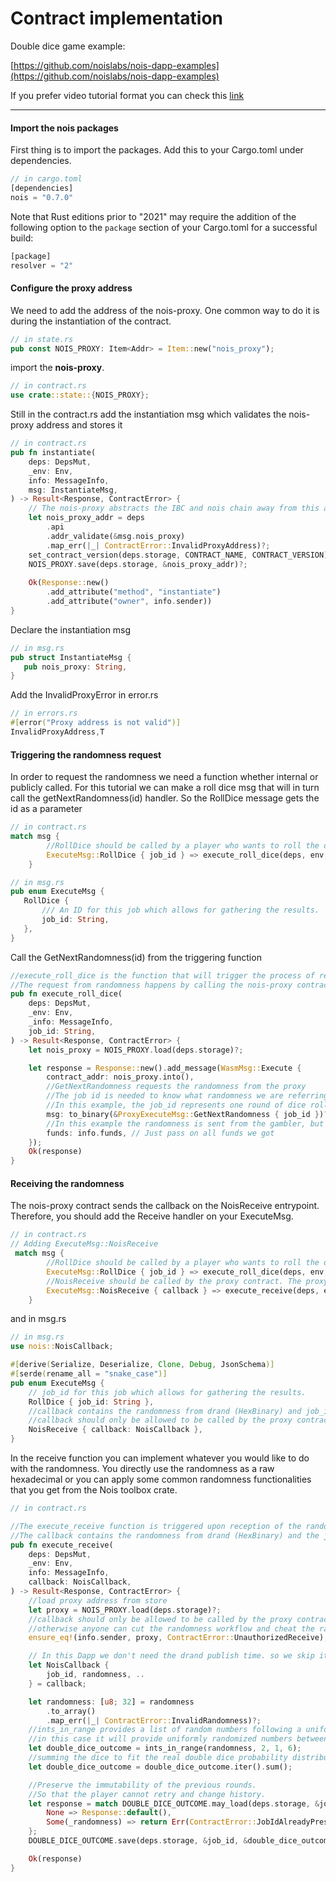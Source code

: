 # Contract implementation

Double dice game example:

[https://github.com/noislabs/nois-dapp-examples](https://github.com/noislabs/nois-dapp-examples)

If you prefer video tutorial format you can check this
[link](https://docs.nois.network/dapp_devs/video_tutorial.html)

---

#### Import the nois packages

First thing is to import the packages. Add this to your Cargo.toml under
dependencies.

```rust
// in cargo.toml
[dependencies]
nois = "0.7.0"
```

Note that Rust editions prior to "2021" may require the addition of the
following option to the `package` section of your Cargo.toml for a successful
build:

```rust
[package]
resolver = "2"
```

#### Configure the proxy address

We need to add the address of the nois-proxy. One common way to do it is during
the instantiation of the contract.

```rust
// in state.rs
pub const NOIS_PROXY: Item<Addr> = Item::new("nois_proxy");
```

import the **nois-proxy**.

```rust
// in contract.rs
use crate::state::{NOIS_PROXY};
```

Still in the contract.rs add the instantiation msg which validates the
nois-proxy address and stores it

```rust
// in contract.rs
pub fn instantiate(
    deps: DepsMut,
    _env: Env,
    info: MessageInfo,
    msg: InstantiateMsg,
) -> Result<Response, ContractError> {
    // The nois-proxy abstracts the IBC and nois chain away from this application
    let nois_proxy_addr = deps
        .api
        .addr_validate(&msg.nois_proxy)
        .map_err(|_| ContractError::InvalidProxyAddress)?;
    set_contract_version(deps.storage, CONTRACT_NAME, CONTRACT_VERSION)?;
    NOIS_PROXY.save(deps.storage, &nois_proxy_addr)?;
​
    Ok(Response::new()
        .add_attribute("method", "instantiate")
        .add_attribute("owner", info.sender))
}
```

Declare the instantiation msg

```rust
// in msg.rs
pub struct InstantiateMsg {
   pub nois_proxy: String,
}
```

Add the InvalidProxyError in error.rs

```rust
// in errors.rs
#[error("Proxy address is not valid")]
InvalidProxyAddress,T
```

#### Triggering the randomness request

In order to request the randomness we need a function whether internal or
publicly called. For this tutorial we can make a roll dice msg that will in turn
call the getNextRandomness(id) handler. So the RollDice message gets the id as a
parameter

```rust
// in contract.rs
match msg {
        //RollDice should be called by a player who wants to roll the dice
        ExecuteMsg::RollDice { job_id } => execute_roll_dice(deps, env, info, job_id),
    }
```

```rust
// in msg.rs
pub enum ExecuteMsg {
   RollDice {
       /// An ID for this job which allows for gathering the results.
       job_id: String,
   },
}
```

Call the GetNextRandomness(id) from the triggering function

```rust
//execute_roll_dice is the function that will trigger the process of requesting randomness.
//The request from randomness happens by calling the nois-proxy contract
pub fn execute_roll_dice(
    deps: DepsMut,
    _env: Env,
    _info: MessageInfo,
    job_id: String,
) -> Result<Response, ContractError> {
    let nois_proxy = NOIS_PROXY.load(deps.storage)?;

    let response = Response::new().add_message(WasmMsg::Execute {
        contract_addr: nois_proxy.into(),
        //GetNextRandomness requests the randomness from the proxy
        //The job id is needed to know what randomness we are referring to upon reception in the callback
        //In this example, the job_id represents one round of dice rolling.
        msg: to_binary(&ProxyExecuteMsg::GetNextRandomness { job_id })?,
        //In this example the randomness is sent from the gambler, but you may also send the funds from the contract balance
        funds: info.funds, // Just pass on all funds we got
    });
    Ok(response)
}
```

#### Receiving the randomness

The nois-proxy contract sends the callback on the NoisReceive entrypoint.
Therefore, you should add the Receive handler on your ExecuteMsg.

```rust
// in contract.rs
// Adding ExecuteMsg::NoisReceive
 match msg {
        //RollDice should be called by a player who wants to roll the dice
        ExecuteMsg::RollDice { job_id } => execute_roll_dice(deps, env, info, job_id),
        //NoisReceive should be called by the proxy contract. The proxy is forwarding the randomness from the nois chain to this contract.
        ExecuteMsg::NoisReceive { callback } => execute_receive(deps, env, info, callback),
    }
```

and in msg.rs

```rust
// in msg.rs
use nois::NoisCallback;

#[derive(Serialize, Deserialize, Clone, Debug, JsonSchema)]
#[serde(rename_all = "snake_case")]
pub enum ExecuteMsg {
    // job_id for this job which allows for gathering the results.
    RollDice { job_id: String },
    //callback contains the randomness from drand (HexBinary) and job_id
    //callback should only be allowed to be called by the proxy contract
    NoisReceive { callback: NoisCallback },
}
```

In the receive function you can implement whatever you would like to do with the
randomness. You directly use the randomness as a raw hexadecimal or you can
apply some common randomness functionalities that you get from the Nois toolbox
crate.

```rust
// in contract.rs

//The execute_receive function is triggered upon reception of the randomness from the proxy contract
//The callback contains the randomness from drand (HexBinary) and the job_id
pub fn execute_receive(
    deps: DepsMut,
    _env: Env,
    info: MessageInfo,
    callback: NoisCallback,
) -> Result<Response, ContractError> {
    //load proxy address from store
    let proxy = NOIS_PROXY.load(deps.storage)?;
    //callback should only be allowed to be called by the proxy contract
    //otherwise anyone can cut the randomness workflow and cheat the randomness by sending the randomness directly to this contract
    ensure_eq!(info.sender, proxy, ContractError::UnauthorizedReceive);

    // In this Dapp we don't need the drand publish time. so we skip it with ..
    let NoisCallback {
        job_id, randomness, ..
    } = callback;

    let randomness: [u8; 32] = randomness
        .to_array()
        .map_err(|_| ContractError::InvalidRandomness)?;
    //ints_in_range provides a list of random numbers following a uniform distribution within a range.
    //in this case it will provide uniformly randomized numbers between 1 and 6
    let double_dice_outcome = ints_in_range(randomness, 2, 1, 6);
    //summing the dice to fit the real double dice probability distribution from 2 to 12
    let double_dice_outcome = double_dice_outcome.iter().sum();

    //Preserve the immutability of the previous rounds.
    //So that the player cannot retry and change history.
    let response = match DOUBLE_DICE_OUTCOME.may_load(deps.storage, &job_id)? {
        None => Response::default(),
        Some(_randomness) => return Err(ContractError::JobIdAlreadyPresent),
    };
    DOUBLE_DICE_OUTCOME.save(deps.storage, &job_id, &double_dice_outcome)?;

    Ok(response)
}
```
